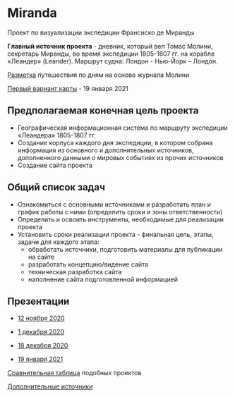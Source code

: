 # Miranda
Проект по визуализации экспедиции Франсиско де Миранды


**Главный источник проекта** - дневник, который вел Томас Молини, секретарь Миранды, во время экспедиции 1805-1807 гг. на корабле «Леандер» (Leander). Маршрут судна: Лондон - Нью-Йорк – Лондон.

[Разметка](https://docs.google.com/spreadsheets/d/1QXHK2u0FbIGMnvGPKTol2ce8MaIlzR2ysZ8e-lvHS74/edit#gid=0) путешествия по дням на основе журнала Молини

[Первый вариант карты](https://yapolina.github.io/Miranda/Map) - 19 января 2021

## Предполагаемая конечная цель проекта
- Географическая информационная система по маршруту экспедиции «Леандера» 1805-1807 гг.
- Создание корпуса каждого дня экспедиции, в котором собрана информация из основного и дополнительных источников, дополненного данными о мировых событиях из прочих источников
- Создание сайта проекта 

## Общий список задач

- Ознакомиться с основными источниками и разработать план и график работы с ними (определить сроки и зоны ответственности)
- Определить и освоить инструменты, необходимые для реализации проекта
- Установить сроки реализации проекта - финальная цель, этапы, задачи для каждого этапа:
  - обработать источники, подготовить материалы для публикации на сайте
  - разработать концепцию/видение сайта
  - техническая разработка сайта
  - наполнение сайта подготовленной информацией
  
 ## Презентации
  
 - [12 ноября 2020](https://docs.google.com/presentation/d/1haaeTLLI3SGqRW0umbjoOzRUe768sCNkAdSrqbfuuzQ/edit#slide=id.p)
  
 - [1 декабря 2020](https://docs.google.com/presentation/d/1HRq3H8qEpantTpjgahlse-Q9di_gYoIlBIW6poY-a4Y/edit#slide=id.gadea709fcf_0_0)
 
 - [18 декабря 2020](https://docs.google.com/presentation/d/13jhSip3RHgTftXjcYFCO8z2DUi1dzzitepKFGLwVmnw/edit#slide=id.ga938865bba_2_0)
 
 - [19 января 2021](https://docs.google.com/presentation/d/15aXKg76TNn43LPP8XKq-WbwGlLQANlWL9b7Dm9_f_WI/edit#slide=id.gb72ffedf3a_0_74)




[Сравнительная таблица](https://docs.google.com/spreadsheets/d/102RT7oF5r2g-y-8Vynunx-zXpV94ytiWN8NtsNm7eb8/edit#gid=0) подобных проектов

[Дополнительные источники](https://docs.google.com/document/d/15ihfQrUZh-y-RrbGnoY1cdio45hEpYlapW5rDzkTDIk/edit)
